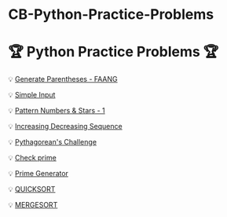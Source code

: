 # CB-Python-Practice-Problems


# 🏆  Python Practice Problems 🏆

💡 [Generate Parentheses - FAANG]()

💡 [Simple Input]()

💡 [Pattern Numbers & Stars - 1]()

💡 [Increasing Decreasing Sequence]()

💡 [Pythagorean's Challenge]()

💡 [Check prime](https://github.com/bhargav-joshi/CB-Python-Practice-Problems/blob/master/Checkprime.py)

💡 [Prime Generator]()

💡 [QUICKSORT]()

💡 [MERGESORT]()
